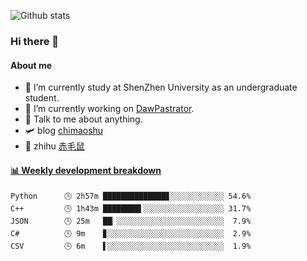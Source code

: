 ![Github stats](https://github-readme-stats.vercel.app/api?username=chimaoshu&show_icons=true&theme=cobalt)

### Hi there 👋

#### About me

- 🏫 I’m currently study at ShenZhen University as an undergraduate student.
- 🔭 I’m currently working on [DawPastrator](https://github.com/DawPastrator/server).
- 💬 Talk to me about anything.
- 🛩️ blog  [chimaoshu](https://www.chimaoshu.top)
- 🎯 zhihu  [赤毛鼠](https://www.zhihu.com/people/chi-mao-shu-53/)

<!-- waka-box start -->
#### <a href="https://gist.github.com/e235103f6d3ace58395a9ff863c34467" target="_blank">📊 Weekly development breakdown</a>
```text
Python      🕓 2h57m ██████████████▊░░░░░░░░░░░░ 54.6%
C++         🕓 1h43m ████████▌░░░░░░░░░░░░░░░░░░ 31.7%
JSON        🕓 25m   ██▏░░░░░░░░░░░░░░░░░░░░░░░░  7.9%
C#          🕓 9m    ▊░░░░░░░░░░░░░░░░░░░░░░░░░░  2.9%
CSV         🕓 6m    ▌░░░░░░░░░░░░░░░░░░░░░░░░░░  1.9%
```
<!-- Powered by https://github.com/YouEclipse/waka-box-go . -->
<!-- waka-box end -->
